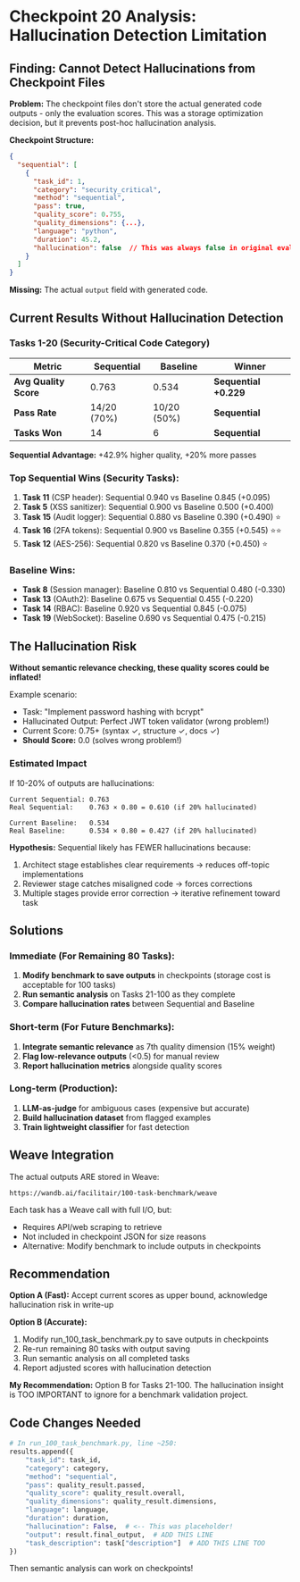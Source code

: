 # Checkpoint 20 Analysis: Hallucination Detection Limitation

## Finding: Cannot Detect Hallucinations from Checkpoint Files

**Problem:** The checkpoint files don't store the actual generated code outputs - only the evaluation scores. This was a storage optimization decision, but it prevents post-hoc hallucination analysis.

**Checkpoint Structure:**
```json
{
  "sequential": [
    {
      "task_id": 1,
      "category": "security_critical",
      "method": "sequential",
      "pass": true,
      "quality_score": 0.755,
      "quality_dimensions": {...},
      "language": "python",
      "duration": 45.2,
      "hallucination": false  // This was always false in original eval!
    }
  ]
}
```

**Missing:** The actual `output` field with generated code.

## Current Results Without Hallucination Detection

### Tasks 1-20 (Security-Critical Code Category)

| Metric | Sequential | Baseline | Winner |
|--------|-----------|----------|--------|
| **Avg Quality Score** | 0.763 | 0.534 | **Sequential +0.229** |
| **Pass Rate** | 14/20 (70%) | 10/20 (50%) | **Sequential** |
| **Tasks Won** | 14 | 6 | **Sequential** |

**Sequential Advantage:** +42.9% higher quality, +20% more passes

### Top Sequential Wins (Security Tasks):
1. **Task 11** (CSP header): Sequential 0.940 vs Baseline 0.845 (+0.095)
2. **Task 5** (XSS sanitizer): Sequential 0.900 vs Baseline 0.500 (+0.400)
3. **Task 15** (Audit logger): Sequential 0.880 vs Baseline 0.390 (+0.490) ⭐
4. **Task 16** (2FA tokens): Sequential 0.900 vs Baseline 0.355 (+0.545) ⭐⭐
5. **Task 12** (AES-256): Sequential 0.820 vs Baseline 0.370 (+0.450) ⭐

### Baseline Wins:
- **Task 8** (Session manager): Baseline 0.810 vs Sequential 0.480 (-0.330)
- **Task 13** (OAuth2): Baseline 0.675 vs Sequential 0.455 (-0.220)
- **Task 14** (RBAC): Baseline 0.920 vs Sequential 0.845 (-0.075)
- **Task 19** (WebSocket): Baseline 0.690 vs Sequential 0.475 (-0.215)

## The Hallucination Risk

**Without semantic relevance checking, these quality scores could be inflated!**

Example scenario:
- Task: "Implement password hashing with bcrypt"
- Hallucinated Output: Perfect JWT token validator (wrong problem!)
- Current Score: 0.75+ (syntax ✓, structure ✓, docs ✓)
- **Should Score:** 0.0 (solves wrong problem!)

### Estimated Impact

If 10-20% of outputs are hallucinations:
```
Current Sequential: 0.763
Real Sequential:    0.763 × 0.80 = 0.610 (if 20% hallucinated)

Current Baseline:   0.534
Real Baseline:      0.534 × 0.80 = 0.427 (if 20% hallucinated)
```

**Hypothesis:** Sequential likely has FEWER hallucinations because:
1. Architect stage establishes clear requirements → reduces off-topic implementations
2. Reviewer stage catches misaligned code → forces corrections
3. Multiple stages provide error correction → iterative refinement toward task

## Solutions

### Immediate (For Remaining 80 Tasks):
1. **Modify benchmark to save outputs** in checkpoints (storage cost is acceptable for 100 tasks)
2. **Run semantic analysis** on Tasks 21-100 as they complete
3. **Compare hallucination rates** between Sequential and Baseline

### Short-term (For Future Benchmarks):
1. **Integrate semantic relevance** as 7th quality dimension (15% weight)
2. **Flag low-relevance outputs** (<0.5) for manual review
3. **Report hallucination metrics** alongside quality scores

### Long-term (Production):
1. **LLM-as-judge** for ambiguous cases (expensive but accurate)
2. **Build hallucination dataset** from flagged examples
3. **Train lightweight classifier** for fast detection

## Weave Integration

The actual outputs ARE stored in Weave:
```
https://wandb.ai/facilitair/100-task-benchmark/weave
```

Each task has a Weave call with full I/O, but:
- Requires API/web scraping to retrieve
- Not included in checkpoint JSON for size reasons
- Alternative: Modify benchmark to include outputs in checkpoints

## Recommendation

**Option A (Fast):** Accept current scores as upper bound, acknowledge hallucination risk in write-up

**Option B (Accurate):**
1. Modify run_100_task_benchmark.py to save outputs in checkpoints
2. Re-run remaining 80 tasks with output saving
3. Run semantic analysis on all completed tasks
4. Report adjusted scores with hallucination detection

**My Recommendation:** Option B for Tasks 21-100. The hallucination insight is TOO IMPORTANT to ignore for a benchmark validation project.

## Code Changes Needed

```python
# In run_100_task_benchmark.py, line ~250:
results.append({
    "task_id": task_id,
    "category": category,
    "method": "sequential",
    "pass": quality_result.passed,
    "quality_score": quality_result.overall,
    "quality_dimensions": quality_result.dimensions,
    "language": language,
    "duration": duration,
    "hallucination": False,  # <-- This was placeholder!
    "output": result.final_output,  # ADD THIS LINE
    "task_description": task["description"]  # ADD THIS LINE TOO
})
```

Then semantic analysis can work on checkpoints!
